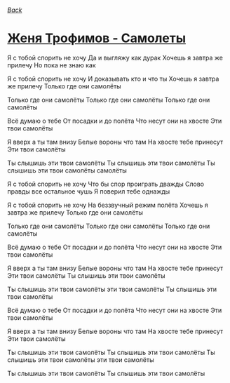 ###### [Back](../Readme.md)
# [Женя Трофимов - Самолеты](tabs.md)

Я с тобой спорить не хочу
Да и выгляжу как дурак
Хочешь я завтра же прилечу
Но пока не знаю как

Я с тобой спорить не хочу
И доказывать кто и что ты
Хочешь я завтра же прилечу
Только где они самолёты

Только где они самолёты
Только где они самолёты
Только где они самолёты

Всё думаю о тебе
От посадки и до полёта
Что несут они на хвосте
Эти твои самолёты

Я вверх а ты там внизу
Белые вороны что там
На хвосте тебе принесут
Эти твои самолёты

Ты слышишь эти твои самолёты
Ты слышишь эти твои самолёты
Ты слышишь эти твои самолёты
самолёты

Я с тобой спорить не хочу
Что бы спор проиграть дважды
Слово правды все остальное чушь
Я поверил тебе однажды

Я с тобой спорить не хочу
На беззвучный режим полёта
Хочешь я завтра же прилечу
Только где они самолёты

Только где они самолёты
Только где они самолёты
Только где они самолёты

Всё думаю о тебе
От посадки и до полёта
Что несут они на хвосте
Эти твои самолёты

Я вверх а ты там внизу
Белые вороны что там
На хвосте тебе принесут
Эти твои самолёты
Ты слышишь эти твои самолёты

Ты слышишь эти твои самолёты
эти твои самолёты
Ты слышишь эти твои самолёты

Всё думаю о тебе
От посадки и до полёта
Что несут они на хвосте
Эти твои самолёты

Я вверх а ты там внизу
Белые вороны что там
На хвосте тебе принесут
Эти твои самолёты

Ты слышишь эти твои самолёты
Ты слышишь эти твои самолёты
Ты слышишь эти твои самолёты
эти твои самолёты

Ты слышишь эти твои самолёты
Ты слышишь эти твои самолёты 